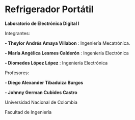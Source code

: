 # Refrigerador Portátil
**Laboratorio de Electrónica Digital I**

Integrantes:

**- Theylor Andrés Amaya Villabon** : Ingeniería Mecatrónica.

**- María Angélica Lesmes Calderón** : Ingeniería Electrónica 

**- Diomedes López López** : Ingeniería Electrónica

Profesores:

**- Diego Alexander Tibaduiza Burgos**

**- Johnny German Cubides Castro**

Universidad Nacional de Colombia

Facultad de Ingeniería
